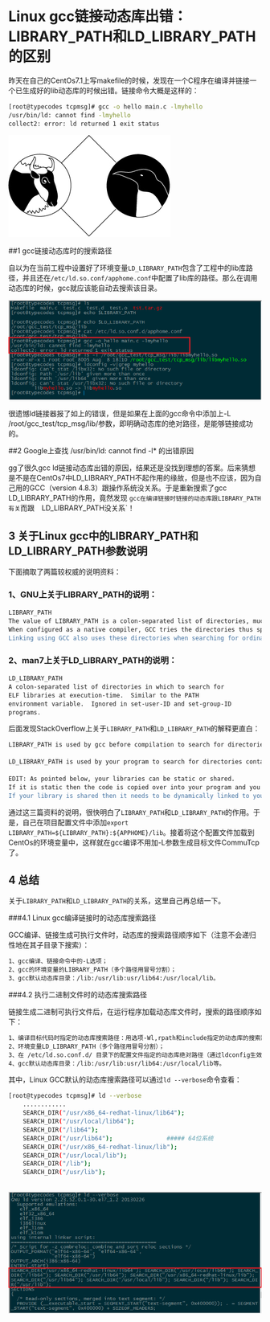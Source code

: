 # Linux gcc链接动态库出错：LIBRARY_PATH和LD_LIBRARY_PATH的区别


昨天在自己的CentOs7.1上写makefile的时候，发现在一个C程序在编译并链接一个已生成好的lib动态库的时候出错。链接命令大概是这样的：


```sh
[root@typecodes tcpmsg]# gcc -o hello main.c -lmyhello
/usr/bin/ld: cannot find -lmyhello
collect2: error: ld returned 1 exit status
```


![](./images/gcc_linux.png)


##1 gcc链接动态库时的搜索路径

自以为在当前工程中设置好了环境变量`LD_LIBRARY_PATH`包含了工程中的lib库路径，并且还在`/etc/ld.so.conf/apphome.conf`中配置了lib库的路径。那么在调用动态库的时候，gcc就应该能自动去搜索该目录。


![](./images/centos7_gcc_cannot_find_library.png)

很遗憾ld链接器报了如上的错误，但是如果在上面的gcc命令中添加上-L /root/gcc_test/tcp_msg/lib/参数，即明确动态库的绝对路径，是能够链接成功的。


##2 Google上查找 /usr/bin/ld: cannot find -l* 的出错原因

gg了很久gcc ld链接动态库出错的原因，结果还是没找到理想的答案。后来猜想是不是在CentOs7中LD_LIBRARY_PATH不起作用的缘故，但是也不应该，因为自己用的GCC（version 4.8.3）跟操作系统没关系。于是重新搜索了gcc LD_LIBRARY_PATH的作用，竟然发现
`gcc在编译链接时链接的动态库跟LIBRARY_PATH有关`而跟`  `LD_LIBRARY_PATH没关系`！

## 3 关于Linux gcc中的LIBRARY_PATH和LD_LIBRARY_PATH参数说明

下面摘取了两篇较权威的说明资料：

### 1、GNU上关于LIBRARY_PATH的说明：

```sh
LIBRARY_PATH
The value of LIBRARY_PATH is a colon-separated list of directories, much like PATH.
When configured as a native compiler, GCC tries the directories thus specified when searching for special linker files, if it can't find them using GCC_EXEC_PREFIX.
Linking using GCC also uses these directories when searching for ordinary libraries for the -l option (but directories specified with -L come first).
```

### 2、man7上关于LD_LIBRARY_PATH的说明：

```sh
LD_LIBRARY_PATH
A colon-separated list of directories in which to search for
ELF libraries at execution-time.  Similar to the PATH
environment variable.  Ignored in set-user-ID and set-group-ID
programs.
```

后面发现StackOverflow上关于`LIBRARY_PATH`和`LD_LIBRARY_PATH`的解释更直白：
```sh
LIBRARY_PATH is used by gcc before compilation to search for directories containing libraries that need to be linked to your program.

LD_LIBRARY_PATH is used by your program to search for directories containing the libraries after it has been successfully compiled and linked.

EDIT: As pointed below, your libraries can be static or shared.
If it is static then the code is copied over into your program and you don't need to search for the library after your program is compiled and linked.
If your library is shared then it needs to be dynamically linked to your program and that's when LD_LIBRARY_PATH comes into play.
```

通过这三篇资料的说明，很快明白了`LIBRARY_PATH`和`LD_LIBRARY_PATH`的作用。于是，自己在项目配置文件中添加`export LIBRARY_PATH=${LIBRARY_PATH}:${APPHOME}/lib`。接着将这个配置文件加载到CentOs的环境变量中，这样就在gcc编译不用加-L参数生成目标文件CommuTcp了。


## 4 总结

关于`LIBRARY_PATH`和`LD_LIBRARY_PATH`的关系，这里自己再总结一下。

###4.1 Linux gcc编译链接时的动态库搜索路径

GCC编译、链接生成可执行文件时，动态库的搜索路径顺序如下（注意不会递归性地在其子目录下搜索）：

```sh
1、gcc编译、链接命令中的-L选项；
2、gcc的环境变量的LIBRARY_PATH（多个路径用冒号分割）；
3、gcc默认动态库目录：/lib:/usr/lib:usr/lib64:/usr/local/lib。
```

###4.2 执行二进制文件时的动态库搜索路径

链接生成二进制可执行文件后，在运行程序加载动态库文件时，搜索的路径顺序如下：


```sh
1、编译目标代码时指定的动态库搜索路径：用选项-Wl,rpath和include指定的动态库的搜索路径，比如gcc -Wl,-rpath,include -L. -ldltest hello.c，在执行文件时会搜索路径`./include`；
2、环境变量LD_LIBRARY_PATH（多个路径用冒号分割）；
3、在 /etc/ld.so.conf.d/ 目录下的配置文件指定的动态库绝对路径（通过ldconfig生效，一般是非root用户时使用）；
4、gcc默认动态库目录：/lib:/usr/lib:usr/lib64:/usr/local/lib等。
```

其中，Linux GCC默认的动态库搜索路径可以通过`ld --verbose`命令查看：

```sh
[root@typecodes tcpmsg]# ld --verbose
    ............
    SEARCH_DIR("/usr/x86_64-redhat-linux/lib64");
    SEARCH_DIR("/usr/local/lib64");
    SEARCH_DIR("/lib64");
    SEARCH_DIR("/usr/lib64");               ##### 64位系统
    SEARCH_DIR("/usr/x86_64-redhat-linux/lib");
    SEARCH_DIR("/usr/local/lib");
    SEARCH_DIR("/lib");
    SEARCH_DIR("/usr/lib");
    
```


![](./images/gcc_ld_verbose.png)
